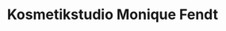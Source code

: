 ---
title: "Kosmetikstudio Monique Fendt"
url: /augsburg/kosmetikstudio-monique-fendt/
shop: Kosmetik
---